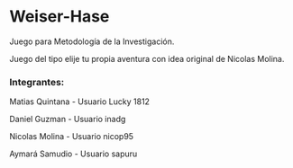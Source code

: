 # Weiser-Hase
Juego para Metodología de la Investigación. 

Juego del tipo elije tu propia aventura con idea original de Nicolas Molina. 

### Integrantes: 

Matias Quintana - Usuario Lucky 1812

Daniel Guzman - Usuario inadg

Nicolas Molina - Usuario nicop95

Aymará Samudio - Usuario sapuru 
